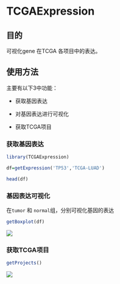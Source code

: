 # TCGAExpression

## 目的
可视化gene 在TCGA 各项目中的表达。

## 使用方法

主要有以下3中功能：

+ 获取基因表达

+ 对基因表达进行可视化

+ 获取TCGA项目

### 获取基因表达

```R
library(TCGAExpression)

df=getExpression('TP53','TCGA-LUAD')

head(df)
```


### 基因表达可视化

在`tumor` 和 `normal`组，分别可视化基因的表达

```R
getBoxplot(df)
```

<img src=".figures/1.png" />


### 获取TCGA项目

```R
getProjects()
```
<img src=".figures/1.png" />
